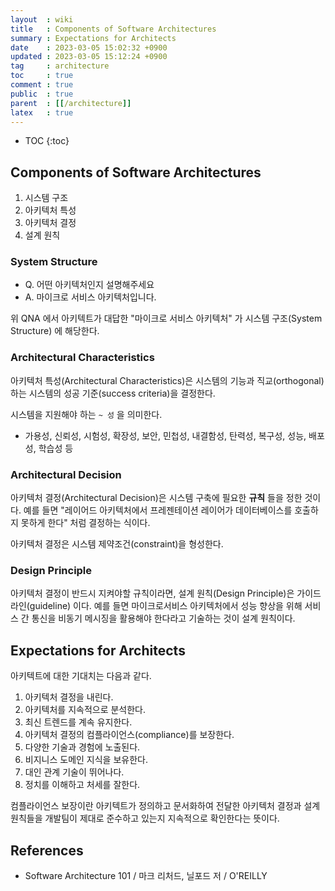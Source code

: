 ```yaml
---
layout  : wiki
title   : Components of Software Architectures
summary : Expectations for Architects
date    : 2023-03-05 15:02:32 +0900
updated : 2023-03-05 15:12:24 +0900
tag     : architecture
toc     : true
comment : true
public  : true
parent  : [[/architecture]]
latex   : true
---
```

* TOC
{:toc}

## Components of Software Architectures

1. 시스템 구조
2. 아키텍처 특성
3. 아키텍처 결정
4. 설계 원칙

### System Structure

- Q. 어떤 아키텍처인지 설명해주세요
- A. 마이크로 서비스 아키텍처입니다.

위 QNA 에서 아키텍트가 대답한 "마이크로 서비스 아키텍처" 가 시스템 구조(System Structure) 에 해당한다.

### Architectural Characteristics

아키텍처 특성(Architectural Characteristics)은  시스템의 기능과 직교(orthogonal)하는 시스템의 성공 기준(success criteria)을 결정한다.

시스템을 지원해야 하는 `~ 성` 을 의미한다.

- 가용성, 신뢰성, 시험성, 확장성, 보안, 민첩성, 내결함성, 탄력성, 복구성, 성능, 배포성, 학습성 등

### Architectural Decision

아키텍처 결정(Architectural Decision)은 시스템 구축에 필요한 __규칙__ 들을 정한 것이다. 예를 들면 "레이어드 아키텍처에서 프레젠테이션 레이어가 데이터베이스를 호출하지 못하게 한다" 처럼 결정하는 식이다.

아키텍처 결정은 시스템 제약조건(constraint)을 형성한다.

### Design Principle

아키텍처 결정이 반드시 지켜야할 규칙이라면, 설계 원칙(Design Principle)은 가이드라인(guideline) 이다. 예를 들면 마이크로서비스 아키텍처에서 성능 향상을 위해 서비스 간 통신을 비동기 메시징을 활용해야 한다라고 기술하는 것이 설계 원칙이다.

## Expectations for Architects

아키텍트에 대한 기대치는 다음과 같다.

1. 아키텍처 결정을 내린다.
2. 아키텍처를 지속적으로 분석한다.
3. 최신 트렌드를 계속 유지한다.
4. 아키텍처 결정의 컴플라이언스(compliance)를 보장한다. 
5. 다양한 기술과 경험에 노출된다.
6. 비지니스 도메인 지식을 보유한다.
7. 대인 관계 기술이 뛰어나다.
8. 정치를 이해하고 처세를 잘한다.

컴플라이언스 보장이란 아키텍트가 정의하고 문서화하여 전달한 아키텍처 결정과 설계 원칙들을 개발팀이 제대로 준수하고 있는지 지속적으로 확인한다는 뜻이다.

## References

- Software Architecture 101 / 마크 리처드, 닐포드 저 / O'REILLY
